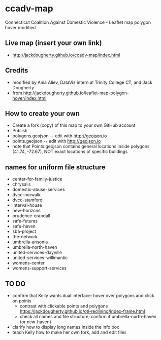 # ccadv-map
Connecticut Coalition Against Domestic Violence - Leaflet map polygon hover modified

## Live map (insert your own link)
- http://jackdougherty.github.io/ccadv-map/index.html

## Credits
- modified by Ania Aliev, DataViz intern at Trinity College CT, and Jack Dougherty
- from http://jackdougherty.github.io/leaflet-map-polygon-hover/index.html

## How to create your own
- Create a fork (copy) of this map to your own GitHub account
- Publish
- polygons.geojson -- edit with http://geojson.io
- points.geojson -- edit with http://geojson.io
- note that Points.geojson contains general locations inside polygons (41.74, -72.67), NOT exact locations of specific buildings

## names for uniform file structure
- center-for-family-justice
- chrysalis
- domestic-abuse-services
- dvcc-norwalk
- dvcc-stamford
- interval-house
- new-horizons
- prudence-crandall
- safe-futures
- safe-haven
- sba-project
- the-network
- umbrella-ansonia
- umbrella-north-haven
- united-services-dayville
- united-services-willimantic
- womens-center
- womens-support-services


## TO DO
- confirm that Kelly wants dual interface: hover over polygons and click on points
  - contrast with clickable points and polygons https://jackdougherty.github.io/otl-redlining/index-frame.html
  - check all names and file structure; confirm if umbrella-north-haven (or new-haven)
- clarify how to display long names inside the info box
- teach Kelly how to make her own fork, add and edit files
